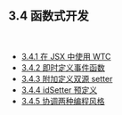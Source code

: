 3.4 函数式开发
-------------

&nbsp;

- [3.4.1 在 JSX 中使用 WTC](#3.4.1.)
- [3.4.2 即时定义事件函数](#3.4.2.)
- [3.4.3 附加定义双源 setter](#3.4.3.)
- [3.4.4 idSetter 预定义](#3.4.4.)
- [3.4.5 协调两种编程风格](#3.4.5.)
